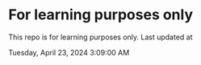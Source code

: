 # For learning purposes only
This repo is for learning purposes only.
Last updated at

Tuesday, April 23, 2024 3:09:00 AM

